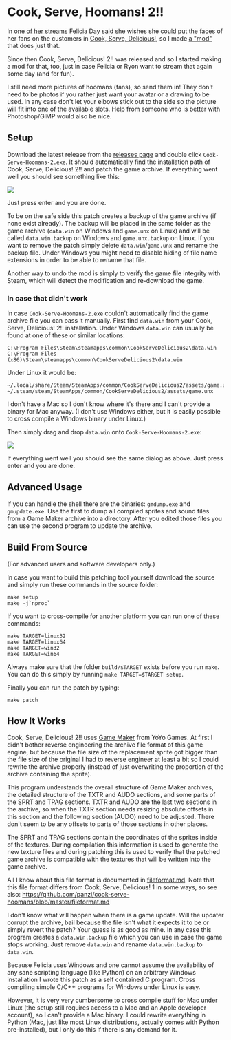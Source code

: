 Cook, Serve, Hoomans! 2!!
=========================

In [one of her streams](http://www.twitch.tv/feliciaday/v/4517425?t=02h19m22s)
Felicia Day said she wishes she could put the faces of her fans on the customers
in [Cook, Serve, Delicious!](http://store.steampowered.com/app/247020/), so I
made [a "mod"](https://github.com/panzi/cook-serve-hoomans) that does just that.

Since then Cook, Serve, Delicious! 2!! was released and so I started making a
mod for that, too, just in case Felicia or Ryon want to stream that again some
day (and for fun).

I still need more pictures of hoomans (fans), so send them in! They don't need
to be photos if you rather just want your avatar or a drawing to be used. In any
case don't let your elbows stick out to the side so the picture will fit into
one of the available slots. Help from someone who is better with Photoshop/GIMP
would also be nice.

Setup
-----

Download the latest release from the [releases page](https://github.com/panzi/cook-serve-hoomans2/releases)
and double click `Cook-Serve-Hoomans-2.exe`. It should automatically find
the installation path of Cook, Serve, Delicious! 2!! and patch the game archive.
If everything went well you should see something like this:

![](http://panzi.github.io/cook-serve-hoomans2/img/patch_success.png)

Just press enter and you are done.

To be on the safe side this patch creates a backup of the game archive (if none
exist already). The backup will be placed in the same folder as the game archive
(`data.win` on Windows and `game.unx` on Linux) and will be called
`data.win.backup` on Windows and `game.unx.backup` on Linux. If you want to
remove the patch simply delete `data.win`/`game.unx` and rename the backup file.
Under Windows you might need to disable hiding of file name extensions in order
to be able to rename that file.

Another way to undo the mod is simply to verify the game file integrity with
Steam, which will detect the modification and re-download the game.

### In case that didn't work

In case `Cook-Serve-Hoomans-2.exe` couldn't automatically find the game
archive file you can pass it manually. First find `data.win` from your Cook,
Serve, Delicious! 2!! installation. Under Windows `data.win` can usually be
found at one of these or similar locations:

```
C:\Program Files\Steam\steamapps\common\CookServeDelicious2\data.win
C:\Program Files (x86)\Steam\steamapps\common\CookServeDelicious2\data.win
```

Under Linux it would be:

```
~/.local/share/Steam/SteamApps/common/CookServeDelicious2/assets/game.unx
~/.steam/steam/SteamApps/common/CookServeDelicious2/assets/game.unx
```

I don't have a Mac so I don't know where it's there and I can't provide a binary
for Mac anyway. (I don't use Windows either, but it is easily possible to cross
compile a Windows binary under Linux.)

Then simply drag and drop `data.win` onto `Cook-Serve-Hoomans-2.exe`:

![](http://panzi.github.io/cook-serve-hoomans2/img/open_with_cook_serve_hoomans.png)

If everything went well you should see the same dialog as above. Just press
enter and you are done.

Advanced Usage
--------------

If you can handle the shell there are the binaries: `gmdump.exe` and
`gmupdate.exe`. Use the first to dump all compiled sprites and sound files from
a Game Maker archive into a directory. After you edited those files you can
use the second program to update the archive.

Build From Source
-----------------

(For advanced users and software developers only.)

In case you want to build this patching tool yourself download the source and
simply run these commands in the source folder:

```
make setup
make -j`nproc`
```

If you want to cross-compile for another platform you can run one of these
commands:

```
make TARGET=linux32
make TARGET=linux64
make TARGET=win32
make TARGET=win64
```

Always make sure that the folder `build/$TARGET` exists before you run `make`.
You can do this simply by running `make TARGET=$TARGET setup`.

Finally you can run the patch by typing:

```
make patch
```

How It Works
------------

Cook, Serve, Delicious! 2!! uses [Game Maker](http://www.yoyogames.com/studio)
from YoYo Games. At first I didn't bother reverse engineering the archive file
format of this game engine, but because the file size of the replacement sprite
got bigger than the file size of the original I had to reverse engineer at least
a bit so I could rewrite the archive properly (instead of just overwriting the
proportion of the archive containing the sprite).

This program understands the overall structure of Game Maker archives, the
detailed structure of the TXTR and AUDO sections, and some parts of the SPRT and
TPAG sections. TXTR and AUDO are the last two sections in the archive, so when
the TXTR section needs resizing absolute offsets in this section and the
following section (AUDO) need to be adjusted. There don't seem to be any offsets
to parts of those sections in other places.

The SPRT and TPAG sections contain the coordinates of the sprites inside of the
textures. During compilation this information is used to generate the new
texture files and during patching this is used to verify that the patched game
archive is compatible with the textures that will be written into the game
archive.

All I know about this file format is documented in [fileformat.md](fileformat.md).
Note that this file format differs from Cook, Serve, Delicious! 1 in some ways,
so see also: https://github.com/panzi/cook-serve-hoomans/blob/master/fileformat.md

I don't know what will happen when there is a game update. Will the updater
corrupt the archive, bail because the file isn't what it expects it to be or
simply revert the patch? Your guess is as good as mine. In any case this program
creates a `data.win.backup` file which you can use in case the game stops
working. Just remove `data.win` and rename `data.win.backup` to `data.win`.

Because Felicia uses Windows and one cannot assume the availability of any sane
scripting language (like Python) on an arbitrary Windows installation I wrote
this patch as a self contained C program. Cross compiling simple C/C++ programs
for Windows under Linux is easy.

However, it is very very cumbersome to cross compile stuff for Mac under Linux
(the setup still requires access to a Mac and an Apple developer account), so I
can't provide a Mac binary. I could rewrite everything in Python (Mac, just like
most Linux distributions, actually comes with Python pre-installed), but I only
do this if there is any demand for it.
